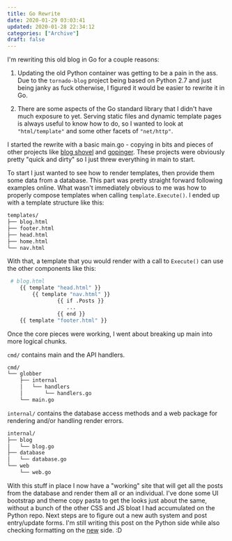 ```yaml
---
title: Go Rewrite
date: 2020-01-29 03:03:41
updated: 2020-01-28 22:34:12
categories: ["Archive"]
draft: false
---
```


I'm rewriting this old blog in Go for a couple reasons:

1. Updating the old Python container was getting to be a pain in the ass. Due to the `tornado-blog` project being based on Python 2.7 and just being janky as fuck otherwise, I figured it would be easier to rewrite it in Go.

2. There are some aspects of the Go standard library that I didn't have much exposure to yet. Serving static files and dynamic template pages is always useful to know how to do, so I wanted to look at `"html/template"` and some other facets of `"net/http"`.


I started the rewrite with a basic main.go - copying in bits and pieces of other projects like [blog shovel](https://github.com/mikeder/blogshovel) and [gopinger](https://github.com/mikeder/gopinger). These projects were obviously pretty "quick and dirty" so I just threw everything in main to start.

To start I just wanted to see how to render templates, then provide them some data from a database. This part was pretty straight forward following examples online. What wasn't immediately obvious to me was how to properly compose templates when calling `template.Execute()`. I ended up with a template structure like this:

```bash
templates/
├── blog.html
├── footer.html
├── head.html
├── home.html
└── nav.html
```

With that, a template that you would render with a call to `Execute()` can use the other components like this:

```bash
 # blog.html
    {{ template "head.html" }}
        {{ template "nav.html" }}
                {{ if .Posts }}
                   ...
                {{ end }}
    {{ template "footer.html" }}
```


Once the core pieces were working, I went about breaking up main into more logical chunks.

`cmd/` contains main and the API handlers.
```bash
cmd/
└── globber
    ├── internal
    │   └── handlers
    │       └── handlers.go
    └── main.go
```

`internal/` contains the database access methods and a web package for rendering and/or handling render errors. 
```bash
internal/
├── blog
│   └── blog.go
├── database
│   └── database.go
└── web
    └── web.go
```


With this stuff in place I now have a "working" site that will get all the posts from the database and render them all or an individual. I've done some UI bootstrap and theme copy pasta to get the looks just about the same, without a bunch of the other CSS and JS bloat I had accumulated on the Python repo. Next steps are to figure out a new auth system and post entry/update forms. I'm still writing this post on the Python side while also checking formatting on the [new](https://new.sqweeb.net/blog/entry/go-rewrite) side. :D